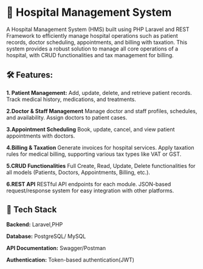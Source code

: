 
# 🏥 Hospital Management System


A Hospital Management System (HMS) built using PHP Laravel and  REST Framework  to efficiently manage hospital operations such as patient records, doctor scheduling, appointments, and billing with taxation. This system provides a robust solution to manage all core operations of a hospital, with CRUD functionalities and tax management for billing.



## 🛠 Features:


**1. Patient Management:**
Add, update, delete, and retrieve patient records.
Track medical history, medications, and treatments.

**2.Doctor & Staff Management**
Manage doctor and staff profiles, schedules, and availability.
Assign doctors to patient cases.

**3.Appointment Scheduling**
Book, update, cancel, and view patient appointments with doctors.

**4.Billing & Taxation**
Generate invoices for hospital services.
Apply taxation rules for medical billing, supporting various tax types like VAT or GST.

**5.CRUD Functionalities**
Full Create, Read, Update, Delete functionalities for all models (Patients, Doctors, Appointments, Billing, etc.).

**6.REST API**
RESTful API endpoints for each module.
JSON-based request/response system for easy integration with other platforms.


## 🔧 Tech Stack

**Backend:** Laravel,PHP

**Database:** PostgreSQL/ MySQL

**API Documentation:** Swagger/Postman

**Authentication:** Token-based authentication(JWT)

